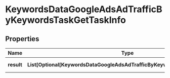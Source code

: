 # KeywordsDataGoogleAdsAdTrafficByKeywordsTaskGetTaskInfo


## Properties

| Name | Type | Description | Notes |
|------------ | ------------- | ------------- | -------------|
**result** | **List[Optional[KeywordsDataGoogleAdsAdTrafficByKeywordsTaskGetResultInfo]]** | array of results |[optional]|